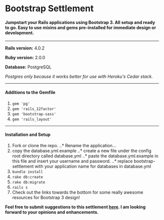 # Bootstrap Settlement

#### Jumpstart your Rails applications using Bootstrap 3.  All setup and ready to go.  Easy to use mixins and gems pre-installed for immediate design or development.
****

**Rails version:** 4.0.2


**Ruby version:** 2.0.0


**Database:** PostgreSQL

*Postgres only because it works better for use with Heroku's Cedar stack.*

****

#### Additions to the Gemfile
1.  `gem 'pg'`
2.  `gem 'rails_12factor'`
3.  `gem 'bootstrap-sass'`
3.  `gem 'rails_layout'`

****

#### Installation and Setup

1.  Fork or clone the repo.
..* Rename the application...
2.  copy the database.yml.example
..*  create a new file under the config root directory called database.yml
..*  paste the database.yml.example in this file and insert your username and password.
..*  replace bootstrap-settlement with your application name for databases in database.yml
3.  `bundle install`
4.  `rake db:create`
5.  `rake db:migrate`
6.  `rails s` 
7.  Check out the links towards the bottom for some really awesome resources for Bootstrap 3 design!


**Feel free to submit suggestions to this settlement [here].  I am looking forward to your opinions and enhancements.**

[here]:https://github.com/viaforge/bootstrap-settlement/issues/new